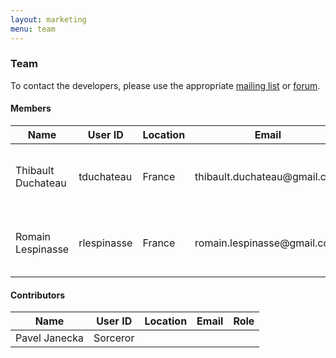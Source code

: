 ```yaml
---
layout: marketing
menu: team
---
```


### Team

To contact the developers, please use the appropriate [mailing list](mailto:dandelion-devteam@googlegroups.com) or [forum](http://dandelion-forum.48353.n6.nabble.com/).

#### Members

<table class="table table-striped">
	<thead>
		<tr>
			<th>Name</th>
			<th>User ID</th>
			<th>Location</th>
			<th>Email</th>
			<th>Role</th>
		</tr>
	</thead>
	<tbody>
		<tr>
			<td>Thibault Duchateau</td>
			<td>tduchateau</td>
			<td>France</td>
			<td>thibault.duchateau@gmail.com</td>
			<td>Lead developer (project co-founder)</td>
		</tr>
		<tr>
			<td>Romain Lespinasse</td>
			<td>rlespinasse</td>
			<td>France</td>
			<td>romain.lespinasse@gmail.com</td>
			<td>Lead developer (project co-founder)</td>
		</tr>
	</tbody>
</table>

#### Contributors

<table class="table table-striped">
	<thead>
		<tr>
			<th>Name</th>
			<th>User ID</th>
			<th>Location</th>
			<th>Email</th>
			<th>Role</th>
		</tr>
	</thead>
	<tbody>
		<tr>
			<td>Pavel Janecka</td>
			<td>Sorceror</td>
			<td></td>
			<td></td>
			<td></td>
		</tr>
	</tbody>
</table>

